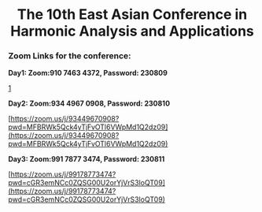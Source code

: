 # <center> The 10th East Asian Conference in Harmonic Analysis and Applications </center>
 


### Zoom Links for the conference: 

**Day1: Zoom:910 7463 4372,  Password: 230809**   

[1](https://username.github.io/folder/schedule.pdf)

**Day2: Zoom:934 4967 0908, Password: 230810**

[https://zoom.us/j/93449670908?pwd=MFBRWk5Qck4yTjFvOTl6VWpMd1Q2dz09](https://zoom.us/j/93449670908?pwd=MFBRWk5Qck4yTjFvOTl6VWpMd1Q2dz09)  

**Day3: Zoom:991 7877 3474, Password: 230811**

[https://zoom.us/j/99178773474?pwd=cGR3emNCc0ZQSG00U2orYjVrS3loQT09](https://zoom.us/j/99178773474?pwd=cGR3emNCc0ZQSG00U2orYjVrS3loQT09)  
